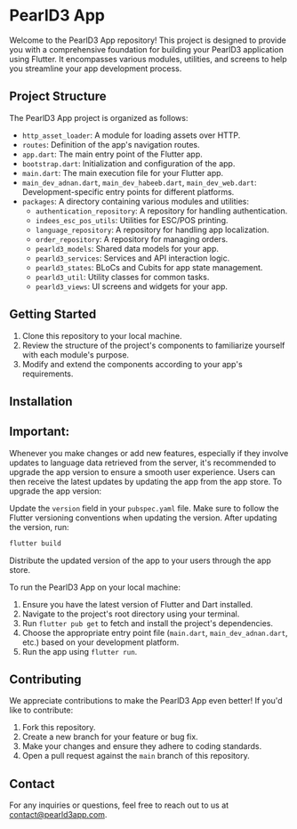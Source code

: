 
# PearlD3 App

Welcome to the PearlD3 App repository! This project is designed to provide you with a comprehensive foundation for building your PearlD3 application using Flutter. It encompasses various modules, utilities, and screens to help you streamline your app development process.

## Project Structure

The PearlD3 App project is organized as follows:

- `http_asset_loader`: A module for loading assets over HTTP.
- `routes`: Definition of the app's navigation routes.
- `app.dart`: The main entry point of the Flutter app.
- `bootstrap.dart`: Initialization and configuration of the app.
- `main.dart`: The main execution file for your Flutter app.
- `main_dev_adnan.dart`, `main_dev_habeeb.dart`, `main_dev_web.dart`: Development-specific entry points for different platforms.
- `packages`: A directory containing various modules and utilities:
    - `authentication_repository`: A repository for handling authentication.
    - `indees_esc_pos_utils`: Utilities for ESC/POS printing.
    - `language_repository`: A repository for handling app localization.
    - `order_repository`: A repository for managing orders.
    - `pearld3_models`: Shared data models for your app.
    - `pearld3_services`: Services and API interaction logic.
    - `pearld3_states`: BLoCs and Cubits for app state management.
    - `pearld3_util`: Utility classes for common tasks.
    - `pearld3_views`: UI screens and widgets for your app.

## Getting Started

1. Clone this repository to your local machine.
2. Review the structure of the project's components to familiarize yourself with each module's purpose.
3. Modify and extend the components according to your app's requirements.

## Installation

## Important:

Whenever you make changes or add new features, especially if they involve updates to language data retrieved from the server, it's recommended to upgrade the app version to ensure a smooth user experience. Users can then receive the latest updates by updating the app from the app store.
To upgrade the app version:

Update the `version` field in your `pubspec.yaml` file.
Make sure to follow the Flutter versioning conventions when updating the version.
After updating the version, run:

```bash
flutter build 
```
Distribute the updated version of the app to your users through the app store.



To run the PearlD3 App on your local machine:

1. Ensure you have the latest version of Flutter and Dart installed.
2. Navigate to the project's root directory using your terminal.
3. Run `flutter pub get` to fetch and install the project's dependencies.
4. Choose the appropriate entry point file (`main.dart`, `main_dev_adnan.dart`, etc.) based on your development platform.
5. Run the app using `flutter run`.


## Contributing

We appreciate contributions to make the PearlD3 App even better! If you'd like to contribute:

1. Fork this repository.
2. Create a new branch for your feature or bug fix.
3. Make your changes and ensure they adhere to coding standards.
4. Open a pull request against the `main` branch of this repository.


## Contact

For any inquiries or questions, feel free to reach out to us at [contact@pearld3app.com](mailto:contact@pearld3app.com).
